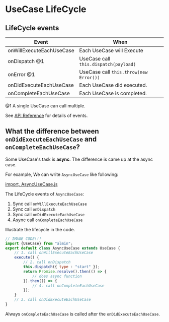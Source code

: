 # UseCase LifeCycle

## LifeCycle events

| Event                    | When                                   | 
|--------------------------|----------------------------------------|
| onWillExecuteEachUseCase | Each UseCase will Execute              |
| onDispatch @1            | UseCase call `this.dispatch(payload)`  |
| onError @1               | UseCase call `this.throw(new Error())` |
| onDidExecuteEachUseCase  | Each UseCase did executed.             |
| onCompleteEachUseCase    | Each UseCase is completed.             |

@1 A single UseCase can call multiple.

See [API Reference](../api/README.md) for details of events.

## What the difference between `onDidExecuteEachUseCase` and `onCompleteEachUseCase`?

Some UseCase's task is **async**.
The difference is came up at the async case.

For example,  We can write `AsyncUseCase` like following: 

[import, AsyncUseCase.js](src/AsyncUseCase.js)

The LifeCycle events of `AsyncUseCase`:

1. Sync call `onWillExecuteEachUseCase`
2. Sync call `onDispatch`
3. Sync call `onDidExecuteEachUseCase`
4. Async call `onCompleteEachUseCase`

Illustrate the lifecycle in the code.

```js
// IMAGE CODE!!!
import {UseCase} from "almin";
export default class AsyncUseCase extends UseCase {
    // 1. call onWillExecuteEachUseCase
    execute() {
        // 2. call onDispatch
        this.dispatch({ type : "start" });
        return Promise.resolve().then(() => {
            // does async function
        }).then(() => {
            // 4. call onCompleteEachUseCase
        });
    }
    // 3. call onDidExecuteEachUseCase
}
```

Always `onCompleteEachUseCase` is called after the `onDidExecuteEachUseCase`.